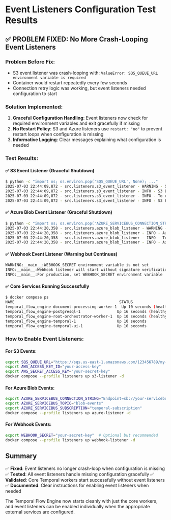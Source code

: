 # Event Listeners Configuration Test Results

## ✅ PROBLEM FIXED: No More Crash-Looping Event Listeners

### Problem Before Fix:
- S3 event listener was crash-looping with: `ValueError: SQS_QUEUE_URL environment variable is required`
- Container would restart repeatedly every few seconds
- Connection retry logic was working, but event listeners needed configuration to start

### Solution Implemented:
1. **Graceful Configuration Handling**: Event listeners now check for required environment variables and exit gracefully if missing
2. **No Restart Policy**: S3 and Azure listeners use `restart: "no"` to prevent restart loops when configuration is missing
3. **Informative Logging**: Clear messages explaining what configuration is needed

### Test Results:

#### ✅ S3 Event Listener (Graceful Shutdown)
```bash
$ python -c "import os; os.environ.pop('SQS_QUEUE_URL', None); ..."
2025-07-03 22:44:09,872 - src.listeners.s3_event_listener - WARNING - SQS_QUEUE_URL environment variable is not set
2025-07-03 22:44:09,872 - src.listeners.s3_event_listener - INFO - S3 Event Listener will not start without SQS configuration
2025-07-03 22:44:09,872 - src.listeners.s3_event_listener - INFO - To enable S3 event listening, set SQS_QUEUE_URL environment variable
2025-07-03 22:44:09,872 - src.listeners.s3_event_listener - INFO - S3 Event Listener shutting down gracefully...
```

#### ✅ Azure Blob Event Listener (Graceful Shutdown)
```bash
$ python -c "import os; os.environ.pop('AZURE_SERVICEBUS_CONNECTION_STRING', None); ..."
2025-07-03 22:44:20,358 - src.listeners.azure_blob_listener - WARNING - AZURE_SERVICEBUS_CONNECTION_STRING environment variable is not set
2025-07-03 22:44:20,358 - src.listeners.azure_blob_listener - INFO - Azure Blob Event Listener will not start without Service Bus configuration
2025-07-03 22:44:20,358 - src.listeners.azure_blob_listener - INFO - To enable Azure blob event listening, set AZURE_SERVICEBUS_CONNECTION_STRING environment variable
2025-07-03 22:44:20,358 - src.listeners.azure_blob_listener - INFO - Azure Blob Event Listener shutting down gracefully...
```

#### ✅ Webhook Event Listener (Warning but Continues)
```bash
WARNING:__main__:WEBHOOK_SECRET environment variable is not set
INFO:__main__:Webhook listener will start without signature verification
INFO:__main__:For production, set WEBHOOK_SECRET environment variable
```

#### ✅ Core Services Running Successfully
```bash
$ docker compose ps
NAME                                              STATUS
temporal_flow_engine-document-processing-worker-1  Up 10 seconds (healthy)
temporal_flow_engine-postgresql-1                Up 16 seconds (healthy)
temporal_flow_engine-root-orchestrator-worker-1  Up 10 seconds (healthy)
temporal_flow_engine-temporal-1                  Up 10 seconds
temporal_flow_engine-temporal-ui-1               Up 10 seconds
```

### How to Enable Event Listeners:

#### For S3 Events:
```bash
export SQS_QUEUE_URL="https://sqs.us-east-1.amazonaws.com/123456789/my-s3-events"
export AWS_ACCESS_KEY_ID="your-access-key"
export AWS_SECRET_ACCESS_KEY="your-secret-key"
docker compose --profile listeners up s3-listener -d
```

#### For Azure Blob Events:
```bash
export AZURE_SERVICEBUS_CONNECTION_STRING="Endpoint=sb://your-servicebus.servicebus.windows.net/;SharedAccessKeyName=..."
export AZURE_SERVICEBUS_TOPIC="blob-events"
export AZURE_SERVICEBUS_SUBSCRIPTION="temporal-subscription"
docker compose --profile listeners up azure-listener -d
```

#### For Webhook Events:
```bash
export WEBHOOK_SECRET="your-secret-key"  # Optional but recommended
docker compose --profile listeners up webhook-listener -d
```

## Summary

✅ **Fixed**: Event listeners no longer crash-loop when configuration is missing
✅ **Tested**: All event listeners handle missing configuration gracefully
✅ **Validated**: Core Temporal workers start successfully without event listeners
✅ **Documented**: Clear instructions for enabling event listeners when needed

The Temporal Flow Engine now starts cleanly with just the core workers, and event listeners can be enabled individually when the appropriate external services are configured.
